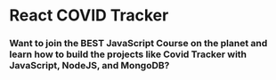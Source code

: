 # React COVID Tracker

### Want to join the BEST JavaScript Course on the planet and learn how to build the projects like Covid Tracker with JavaScript, NodeJS, and MongoDB?

